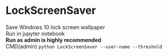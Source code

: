 # LockScreenSaver
Save Windows 10 lock screen wallpaper  
Run in jupyter notebook  
**Run as admin is highly recommended**  
CMD(admin) `python LockScreenSaver --user-name --threshold`  
